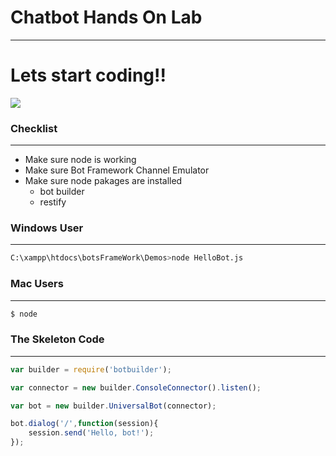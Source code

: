 # Chatbot Hands On Lab
___
# Lets start coding!!

![](https://media.giphy.com/media/srbiWWa0VW2YM/giphy.gif)


### Checklist
___
* Make sure node is working
* Make sure Bot Framework Channel Emulator 
* Make sure node pakages are installed
    * bot builder
    * restify


### Windows User
___

```sh
C:\xampp\htdocs\botsFrameWork\Demos>node HelloBot.js
```

### Mac Users
___

```sh
$ node 
```
### The Skeleton Code
___

```js
var builder = require('botbuilder');

var connector = new builder.ConsoleConnector().listen();

var bot = new builder.UniversalBot(connector);

bot.dialog('/',function(session){
    session.send('Hello, bot!');
});
```



